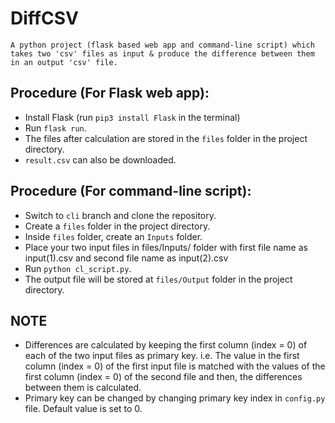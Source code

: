 # DiffCSV
    A python project (flask based web app and command-line script) which takes two 'csv' files as input & produce the difference between them in an output 'csv' file.   
   

## Procedure (For Flask web app):
   - Install Flask (run `pip3 install Flask` in the terminal)
   - Run `flask run`.
   - The files after calculation are stored in the `files` folder in the project directory.
   - `result.csv` can also be downloaded.
   
## Procedure (For command-line script):
   - Switch to `cli` branch and clone the repository.
   - Create a `files` folder in the project directory.
   - Inside `files` folder, create an `Inputs` folder.
   - Place your two input files in files/Inputs/ folder with first file name as input(1).csv and second file name as input(2).csv
   - Run `python cl_script.py`.
   - The output file will be stored at `files/Output` folder in the project directory.
   
## NOTE
   - Differences are calculated by keeping the first column (index = 0) of each of the two input files as primary key. i.e. The value in the first column (index = 0) of the first input file is matched with the values of the first column (index = 0) of the second file and then, the differences between them is calculated.
   - Primary key can be changed by changing primary key index in `config.py` file. Default value is set to 0.